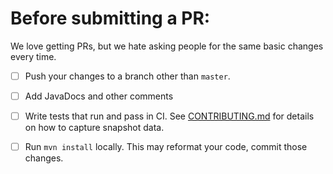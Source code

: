 # Before submitting a PR:
We love getting PRs, but we hate asking people for the same basic changes every time. 

- [ ] Push your changes to a branch other than `master`. 
- [ ] Add JavaDocs and other comments
- [ ] Write tests that run and pass in CI. See [CONTRIBUTING.md](CONTRIBUTING.md) for details on how to capture snapshot data.  
- [ ] Run `mvn install` locally. This may reformat your code, commit those changes.

